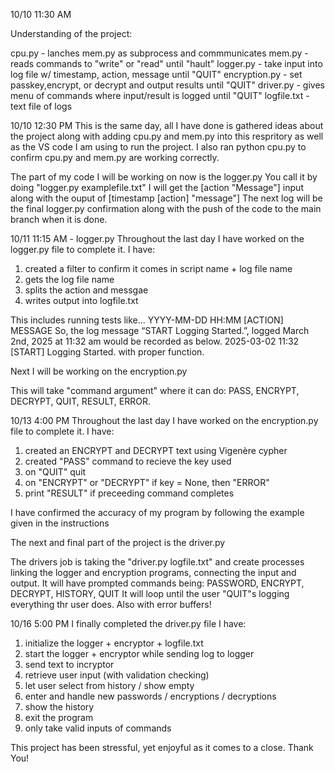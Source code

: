 10/10 11:30 AM

Understanding of the project:

cpu.py - lanches mem.py as subprocess and commmunicates
mem.py - reads commands to "write" or "read" until "hault"
logger.py - take input into log file w/ timestamp, action, message until "QUIT"
encryption.py - set passkey,encrypt, or decrypt and output results until "QUIT" 
driver.py - gives menu of commands  where input/result is logged until "QUIT"
logfile.txt - text file of logs 

10/10 12:30 PM
This is the same day, all I have done is gathered ideas about the project along with 
adding cpu.py and mem.py into this respritory as well as the VS code I am using to run the project.
I also ran python cpu.py to confirm cpu.py and mem.py are working correctly. 

The part of my code I will be working on now is the logger.py
You call it by doing "logger.py examplefile.txt"
I will get the [action "Message"] input along with the ouput of 
[timestamp [action] "message"]
The next log will be the final logger.py confirmation along with the push of the code to the 
main branch when it is done. 

10/11 11:15 AM - logger.py
Throughout the last day I have worked on the logger.py file to complete it.
I have: 
1. created a filter to confirm it comes in script name + log file name
2. gets the log file name
3. splits the action and messgae
4. writes output into logfile.txt

This includes running tests  like...
YYYY-MM-DD HH:MM [ACTION] MESSAGE
So, the log message “START Logging Started.”, logged March 2nd, 2025 at 11:32 am would be
recorded as below.
2025-03-02 11:32 [START] Logging Started.
with proper function.

Next I will be working on the encryption.py

This will take "command argument" where it can do: PASS, ENCRYPT, DECRYPT, QUIT, RESULT, ERROR.

10/13 4:00 PM
Throughout the last day I have worked on the encryption.py file to complete it.
I have: 
1. created an ENCRYPT and DECRYPT text using Vigenère cypher
2. created "PASS" command to recieve the key used
3. on "QUIT" quit
4. on "ENCRYPT" or "DECRYPT" if key = None, then "ERROR"
5. print "RESULT" if preceeding command completes

I have confirmed the accuracy of my program by following the example given in the instructions

The next and final part of the project is the driver.py

The drivers job is taking the "driver.py logfile.txt" and create processes linking the
logger and encryption programs, connecting the input and output.
It will have prompted commands being: PASSWORD, ENCRYPT, DECRYPT, HISTORY, QUIT
It will loop until the user "QUIT"s logging everything thr user does.
Also with error buffers!

10/16 5:00 PM
I finally completed the driver.py file
I have:
1. initialize the logger + encryptor + logfile.txt
2. start the logger + encryptor while sending log to logger
3. send text to incryptor
4. retrieve user input (with validation checking)
5. let user select from history / show empty
6. enter and handle new passwords / encryptions / decryptions
7. show the history
8. exit the program
9. only take valid inputs of commands

This project has been stressful, yet enjoyful as it comes to a close. Thank You!

